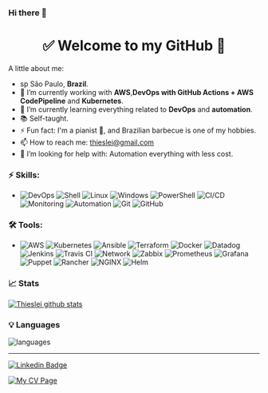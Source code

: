 ### Hi there 👋

<h1 align="center"> 
	✅ Welcome to my GitHub 🚀
</h1>

<!--
**thieslei/thieslei** is a ✨ _special_ ✨ repository because its `README.md` (this file) appears on your GitHub profile.

Here are some ideas to get you started:
- 🔭 I’m currently working on ...
- 🌱 I’m currently learning ...
- 👯 I’m looking to collaborate on ...
- 🤔 I’m looking for help with ...
- 💬 Ask me about ...
- 📫 How to reach me: ...
- 😄 Pronouns: ...
- ⚡ Fun fact: ...

-->

A little about me:

- sp  São Paulo, **Brazil**.
- 🔭  I’m currently working with **AWS**,**DevOps with GitHub Actions + AWS CodePipeline** and **Kubernetes**.
- 🌱  I’m currently learning everything related to **DevOps** and **automation**.
- 📚  Self-taught.
- ⚡  Fun fact: I'm a pianist 🎹, and Brazilian barbecue is one of my hobbies.
- 📫 How to reach me: thieslei@gmail.com
- 🤔 I’m looking for help with: Automation everything with less cost.

### ⚡ Skills:
- ![DevOps](https://img.shields.io/badge/-DevOps-yellowgreen) ![Shell](https://img.shields.io/badge/-Shell-4EAA25?&logo=gnu%20bash&logoColor=FFFFFF) ![Linux](https://img.shields.io/badge/-Linux-FCC624?&logo=linux&logoColor=FFFFFF) ![Windows](https://img.shields.io/badge/-Windows-lightgrey) ![PowerShell](https://img.shields.io/badge/-PowerShell-lightgrey) ![CI/CD](https://img.shields.io/badge/-CI/CD-yellowgreen) ![Monitoring](https://img.shields.io/badge/-Monitoring-red) ![Automation](https://img.shields.io/badge/-Automation-green) ![Git](https://img.shields.io/badge/-Git-F05032?&logo=git&logoColor=FFFFFF) ![GitHub](https://img.shields.io/badge/-GitHub-181717?&logo=GitHub&logoColor=FFFFFF)

### 🛠 Tools:
- ![AWS](https://img.shields.io/badge/-AWS-232F3E?&logo=amazon%20aws&logoColor=FFFFFF) ![Kubernetes](https://img.shields.io/badge/-Kubernetes-326CE5?&logo=kubernetes&logoColor=FFFFFF) ![Ansible](https://img.shields.io/badge/-Ansible-EE0000?&logo=ansible&logoColor=FFFFFF) ![Terraform](https://img.shields.io/badge/-Terraform-623CE4?&logo=terraform&logoColor=FFFFF) ![Docker](https://img.shields.io/badge/-Docker-2496ED?&logo=docker&logoColor=FFFFFF) ![Datadog](https://img.shields.io/badge/-Datadog-632CA6?&logo=Datadog&logoColor=FFFFFF) ![Jenkins](https://img.shields.io/badge/-Jenkins-D24939?&logo=Jenkins&logoColor=FFFFFF) ![Travis CI](https://img.shields.io/badge/-Travis%20CI-3EAAAF?&logo=travis&logoColor=FFFFFF) ![Network](https://img.shields.io/badge/-Network-brightgreen?&logo=Network&logoColor=FFFFFF) ![Zabbix](https://img.shields.io/badge/-Zabbix-F05032?&logo=zabbix&logoColor=FFFFFF) ![Prometheus](https://img.shields.io/badge/-Prometheus-E6522C?&logo=prometheus&logoColor=FFFFFF) ![Grafana](https://img.shields.io/badge/-Grafana-F46800?&logo=grafana&logoColor=FFFFFF)  ![Puppet](https://img.shields.io/badge/-Puppet-FFAE1A?&logo=puppet&logoColor=FFFFFF) ![Rancher](https://img.shields.io/badge/-Rancher-0075A8?&logo=rancher&logoColor=FFFFFF) ![NGINX](https://img.shields.io/badge/-NGINX-009639?&logo=nginx&logoColor=FFFFFF) ![Helm](https://img.shields.io/badge/-Helm-0F1689?&logo=helm&logoColor=FFFFFF)

### 📈 Stats 
 
[![Thieslei github stats](https://github-readme-stats.vercel.app/api?username=thieslei&theme=cobalt&show_icons=true)](https://github.com/thieslei/github-readme-stats)

### 💡  Languages 
![languages](https://github-readme-stats.vercel.app/api/top-langs/?username=gb8may&hide=scss&layout=compact&theme=cobalt&title_color=2ED3EA)

<hr>

[![Linkedin Badge](https://img.shields.io/badge/-LinkedIn-blue?style=flat-square&logo=Linkedin&logoColor=white&link=https://linkedin.com/in/thieslei-oliveira/)](https://linkedin.com/in/thieslei-oliveira/)

[![My CV Page](https://img.shields.io/badge/-MyCVPage-red?style=flat-square&logo=Web&logoColor=white&link=https://thieslei.github.io/)](https://thieslei.github.io/)
<!--
 [![Telegram](https://img.shields.io/badge/-Telegram-26A5E4?&logo=telegram&logoColor=FFFFFF)](https://web.telegram.org/#/im?p=@gb8may)
-->
